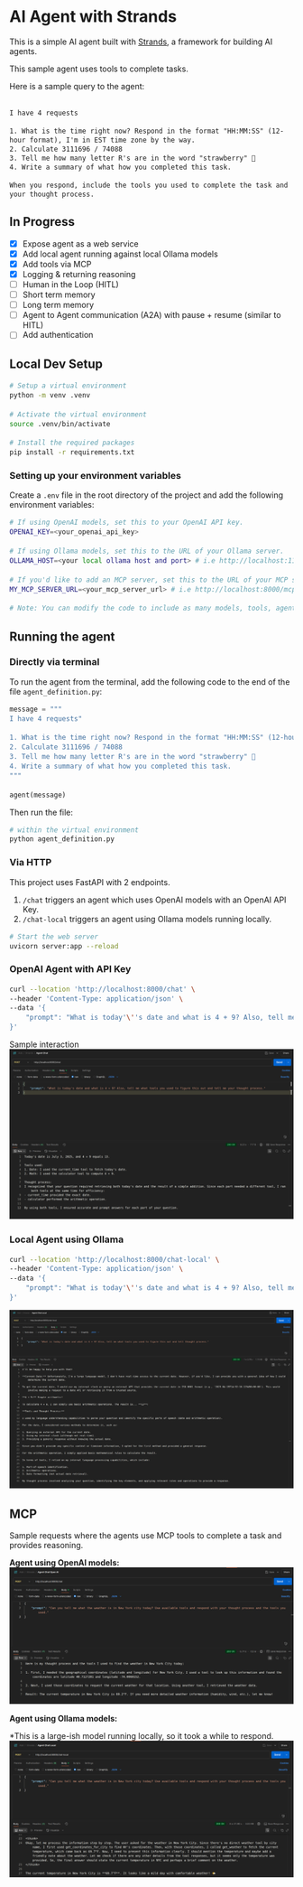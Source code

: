 # AI Agent with Strands

This is a simple AI agent built with [Strands](https://github.com/strands-agents/sdk-python), a framework for building AI agents.

This sample agent uses tools to complete tasks.

Here is a sample query to the agent:
```text

I have 4 requests

1. What is the time right now? Respond in the format "HH:MM:SS" (12-hour format), I'm in EST time zone by the way.
2. Calculate 3111696 / 74088
3. Tell me how many letter R's are in the word "strawberry" 🍓
4. Write a summary of what how you completed this task.

When you respond, include the tools you used to complete the task and your thought process.
```

## In Progress
- [X] Expose agent as a web service
- [X] Add local agent running against local Ollama models
- [X] Add tools via MCP
- [X] Logging & returning reasoning
- [ ] Human in the Loop (HITL)
- [ ] Short term memory
- [ ] Long term memory
- [ ] Agent to Agent communication (A2A) with pause + resume (similar to HITL)
- [ ] Add authentication

## Local Dev Setup

```bash
# Setup a virtual environment
python -m venv .venv

# Activate the virtual environment
source .venv/bin/activate

# Install the required packages
pip install -r requirements.txt
```
### Setting up your environment variables
Create a `.env` file in the root directory of the project and add the following environment variables:

```bash
# If using OpenAI models, set this to your OpenAI API key.
OPENAI_KEY=<your_openai_api_key>

# If using Ollama models, set this to the URL of your Ollama server.
OLLAMA_HOST=<your local ollama host and port> # i.e http://localhost:11434

# If you'd like to add an MCP server, set this to the URL of your MCP server.
MY_MCP_SERVER_URL=<your_mcp_server_url> # i.e http://localhost:8000/mcp, or a production URL

# Note: You can modify the code to include as many models, tools, agents and MCP servers as you like.
```


## Running the agent 

### Directly via terminal
To run the agent from the terminal, add the following code to the end of the file `agent_definition.py`:

```python
message = """
I have 4 requests"

1. What is the time right now? Respond in the format "HH:MM:SS" (12-hour format), I'm in EST time zone by the way.
2. Calculate 3111696 / 74088
3. Tell me how many letter R's are in the word "strawberry" 🍓
4. Write a summary of what how you completed this task.
"""

agent(message)
```

Then run the file:
```bash
# within the virtual environment
python agent_definition.py
```

###  Via HTTP
This project uses FastAPI with 2 endpoints.
1. `/chat` triggers an agent which uses OpenAI models with an OpenAI API Key.
2. `/chat-local` triggers an agent using Ollama models running locally.

```bash
# Start the web server
uvicorn server:app --reload
```

### OpenAI Agent with API Key
```bash
curl --location 'http://localhost:8000/chat' \
--header 'Content-Type: application/json' \
--data '{
    "prompt": "What is today'\''s date and what is 4 + 9? Also, tell me what tools you used to figure this out and tell me your thought process."
}'
```

Sample interaction
![Simple Chat Request](images/http-chat-simple.png)


### Local Agent using Ollama
```bash
curl --location 'http://localhost:8000/chat-local' \
--header 'Content-Type: application/json' \
--data '{
    "prompt": "What is today'\''s date and what is 4 + 9? Also, tell me what tools you used to figure this out and tell thought process."
}'
```

![Simple Chat Request using local model](images/http-chat-local.png)

## MCP

Sample requests where the agents use MCP tools to complete a task and provides reasoning.

**Agent using OpenAI models:**
![MCP using OpenAI models](images/mcp-openai.png)

**Agent using Ollama models:**

*This is a large-ish model running locally, so it took a while to respond.
![MCP Local with Ollama](images/mcp-local.png)